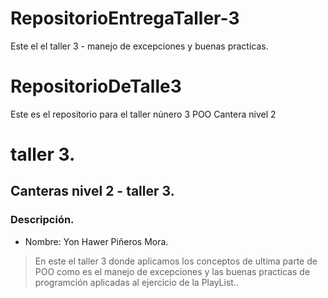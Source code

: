 # RepositorioEntregaTaller-3
Este el el taller 3 - manejo de excepciones y buenas practicas.

# RepositorioDeTalle3
Este es el repositorio para el taller núnero 3  POO Cantera nivel 2
# taller 3.
## Canteras nivel 2 - taller 3.
### Descripción.
- Nombre: Yon Hawer Piñeros Mora.
> En este el taller 3 donde aplicamos los conceptos de ultima parte de POO como es el manejo de excepciones y las buenas practicas de programción aplicadas al ejercicio de la PlayList..
